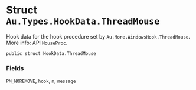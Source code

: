 # Struct `Au.Types.HookData.ThreadMouse`

Hook data for the hook procedure set by `Au.More.WindowsHook.ThreadMouse`. More info: API `MouseProc`.

```
public struct HookData.ThreadMouse
```

### Fields

`PM_NOREMOVE`, `hook`, `m`, `message`